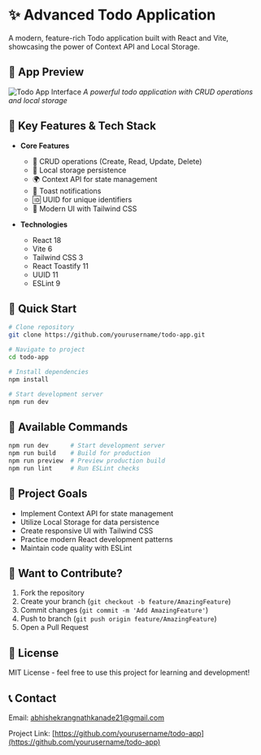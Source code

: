 # ✨ Advanced Todo Application

A modern, feature-rich Todo application built with React and Vite, showcasing the power of Context API and Local Storage.

## 📸 App Preview
![Todo App Interface](https://github.com/Abhikanade17112002/Todos/src/assets/todos.png)
*A powerful todo application with CRUD operations and local storage*

## 🚀 Key Features & Tech Stack

- **Core Features**
  - 📝 CRUD operations (Create, Read, Update, Delete)
  - 💾 Local storage persistence
  - 🌍 Context API for state management
  - 🔔 Toast notifications
  - 🆔 UUID for unique identifiers
  - 🎨 Modern UI with Tailwind CSS

- **Technologies**
  - React 18
  - Vite 6
  - Tailwind CSS 3
  - React Toastify 11
  - UUID 11
  - ESLint 9

## 🚀 Quick Start

```bash
# Clone repository
git clone https://github.com/yourusername/todo-app.git

# Navigate to project
cd todo-app

# Install dependencies
npm install

# Start development server
npm run dev
```

## 📖 Available Commands

```bash
npm run dev      # Start development server
npm run build    # Build for production
npm run preview  # Preview production build
npm run lint     # Run ESLint checks
```

## 🎯 Project Goals

- Implement Context API for state management
- Utilize Local Storage for data persistence
- Create responsive UI with Tailwind CSS
- Practice modern React development patterns
- Maintain code quality with ESLint

## 🤝 Want to Contribute?

1. Fork the repository
2. Create your branch (`git checkout -b feature/AmazingFeature`)
3. Commit changes (`git commit -m 'Add AmazingFeature'`)
4. Push to branch (`git push origin feature/AmazingFeature`)
5. Open a Pull Request

## 📄 License

MIT License - feel free to use this project for learning and development!

## 📞 Contact

Email: abhishekrangnathkanade21@gmail.com

Project Link: [https://github.com/yourusername/todo-app](https://github.com/yourusername/todo-app)